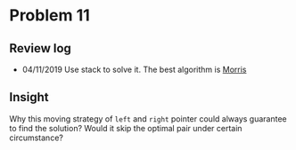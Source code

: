 # Problem 11
## Review log
+ 04/11/2019 Use stack to solve it. The best algorithm is [Morris](https://www.cnblogs.com/AnnieKim/archive/2013/06/15/morristraversal.html)

## Insight
Why this moving strategy of `left` and `right` pointer could always guarantee to find the solution? Would it skip the optimal pair under certain circumstance?
